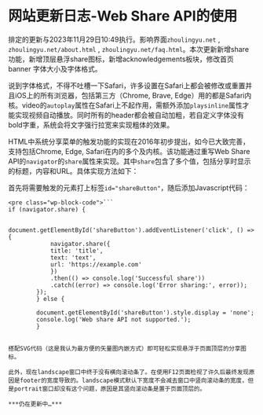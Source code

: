 # 网站更新日志-Web Share API的使用

排定的更新与2023年11月29日10:49执行。影响界面`zhoulingyu.net` , `zhoulingyu.net/about.html` , `zhoulingyu.net/faq.html`。本次更新新增share功能，新增顶层悬浮share图标，新增acknowledgements板块，修改首页banner 字体大小及字体格式。

说到字体格式，不得不吐槽一下Safari，许多设置在Safari上都会被修改或重置并且iOS上的所有浏览器，包括第三方（Chrome, Brave, Edge）用的都是Safari内核。video的`autoplay`属性在Safari上不起作用，需额外添加`playsinline`属性才能实现视频自动播放。同时所有的header都会被自动加粗，若自定义字体没有bold字重，系统会将文字强行拉宽来实现粗体的效果。

HTML中系统分享菜单的触发功能的实现在2016年初步提出，如今已大致完善，支持包括Chrome, Edge, Safari在内的多个及内核。该功能通过重写Web Share API的`navigator`的`share`属性来实现。其中`share`包含了多个值，包括分享时显示的标题，内容和URL。具体实现方法如下：

首先将需要触发的元素打上标签`id="shareButton"`，随后添加Javascript代码：

```
<pre class="wp-block-code">```
if (navigator.share) {

        document.getElementById('shareButton').addEventListener('click', () => {
            navigator.share({
            title: 'title',
            text: 'text',
            url: 'https://example.com'
            })
            .then(() => console.log('Successful share'))
            .catch((error) => console.log('Error sharing:', error));
        });
        } else {

        document.getElementById('shareButton').style.display = 'none';
        console.log('Web share API not supported.');
        }
```
```

搭配SVG代码（这是我认为最方便的矢量图内嵌方式）即可轻松实现悬浮于页面顶层的分享图标。

此外，现在landscape窗口中终于没有横向滚动条了。在使用F12页面检视了许久后最终发现原因是footer的宽度导致的。landscape模式默认下宽度不会减去窗口中竖向滚动条的宽度，但是portrait窗口却没有这个问题，原因是其竖向滚动条是置于页面顶层的。

***仍在更新中…***